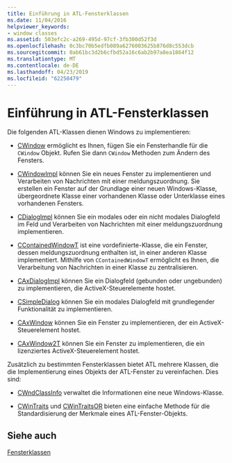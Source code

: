 ```yaml
---
title: Einführung in ATL-Fensterklassen
ms.date: 11/04/2016
helpviewer_keywords:
- window classes
ms.assetid: 503efc2c-a269-495d-97cf-3fb300d52f3d
ms.openlocfilehash: 0c3bc70b5edfb089a6276003625b876d8c553dcb
ms.sourcegitcommit: 0ab61bc3d2b6cfbd52a16c6ab2b97a8ea1864f12
ms.translationtype: MT
ms.contentlocale: de-DE
ms.lasthandoff: 04/23/2019
ms.locfileid: "62250479"
---
```

# <a name="introduction-to-atl-window-classes"></a>Einführung in ATL-Fensterklassen

Die folgenden ATL-Klassen dienen Windows zu implementieren:

- [CWindow](../atl/reference/cwindow-class.md) ermöglicht es Ihnen, fügen Sie ein Fensterhandle für die `CWindow` Objekt. Rufen Sie dann `CWindow` Methoden zum Ändern des Fensters.

- [CWindowImpl](../atl/reference/cwindowimpl-class.md) können Sie ein neues Fenster zu implementieren und Verarbeiten von Nachrichten mit einer meldungszuordnung. Sie erstellen ein Fenster auf der Grundlage einer neuen Windows-Klasse, übergeordnete Klasse einer vorhandenen Klasse oder Unterklasse eines vorhandenen Fensters.

- [CDialogImpl](../atl/reference/cdialogimpl-class.md) können Sie ein modales oder ein nicht modales Dialogfeld im Feld und Verarbeiten von Nachrichten mit einer meldungszuordnung implementieren.

- [CContainedWindowT](../atl/reference/ccontainedwindowt-class.md) ist eine vordefinierte-Klasse, die ein Fenster, dessen meldungszuordnung enthalten ist, in einer anderen Klasse implementiert. Mithilfe von `CContainedWindowT` ermöglicht es Ihnen, die Verarbeitung von Nachrichten in einer Klasse zu zentralisieren.

- [CAxDialogImpl](../atl/reference/caxdialogimpl-class.md) können Sie ein Dialogfeld (gebunden oder ungebunden) zu implementieren, die ActiveX-Steuerelemente hostet.

- [CSimpleDialog](../atl/reference/csimpledialog-class.md) können Sie ein modales Dialogfeld mit grundlegender Funktionalität zu implementieren.

- [CAxWindow](../atl/reference/caxwindow-class.md) können Sie ein Fenster zu implementieren, der ein ActiveX-Steuerelement hostet.

- [CAxWindow2T](../atl/reference/caxwindow2t-class.md) können Sie ein Fenster zu implementieren, die ein lizenziertes ActiveX-Steuerelement hostet.

Zusätzlich zu bestimmten Fensterklassen bietet ATL mehrere Klassen, die die Implementierung eines Objekts der ATL-Fenster zu vereinfachen. Dies sind:

- [CWndClassInfo](../atl/reference/cwndclassinfo-class.md) verwaltet die Informationen eine neue Windows-Klasse.

- [CWinTraits](../atl/reference/cwintraits-class.md) und [CWinTraitsOR](../atl/reference/cwintraitsor-class.md) bieten eine einfache Methode für die Standardisierung der Merkmale eines ATL-Fenster-Objekts.

## <a name="see-also"></a>Siehe auch

[Fensterklassen](../atl/atl-window-classes.md)
